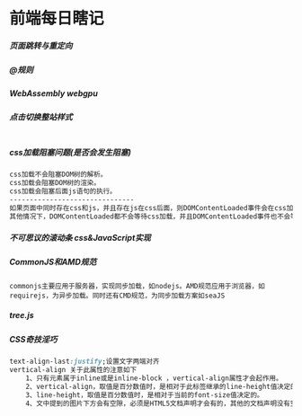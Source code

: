 # 前端每日瞎记

##### 页面跳转与重定向

##### @规则

##### WebAssembly  webgpu

##### 点击切换整站样式

```javascript

```

##### css加载阻塞问题(是否会发生阻塞)

```html
css加载不会阻塞DOM树的解析。
css加载会阻塞DOM树的渲染。
css加载会阻塞后面js语句的执行。
-------------------------------
如果页面中同时存在css和js，并且存在js在css后面，则DOMContentLoaded事件会在css加载完后才执行。
其他情况下，DOMContentLoaded都不会等待css加载，并且DOMContentLoaded事件也不会等待图片、视频等其他资源加载。
```

##### 不可思议的滚动条 css&JavaScript实现

##### CommonJS和AMD规范

```
commonjs主要应用于服务器，实现同步加载，如nodejs。AMD规范应用于浏览器，如requirejs，为异步加载。同时还有CMD规范，为同步加载方案如seaJS
```

##### tree.js

##### CSS奇技淫巧

```css
text-align-last:justify;设置文字两端对齐
vertical-align 关于此属性的注意如下
    1、只有元素属于inline或是inline-block ，vertical-align属性才会起作用。 
    2、vertical-align，取值是百分数值时，是相对于此标签继承的line-height值决定的。 
    3、line-height，取值是百分数值时，是相对于当前的font-size值决定的。 
    4、文中提到的图片下方会有空隙，必须是HTML5文档声明才会有的，其他的文档声明没有空白，就是必须要有<!DOCTYPE html>这句才可以。
```

